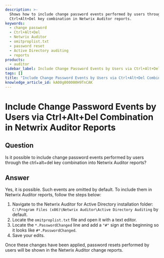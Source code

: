 ```yaml
---
description: >-
  Shows how to include change password events performed by users through the
  Ctrl+Alt+Del key combination in Netwrix Auditor reports.
keywords:
  - change password
  - Ctrl+Alt+Del
  - Netwrix Auditor
  - omitproplist.txt
  - password reset
  - Active Directory auditing
  - reports
products:
  - auditor
sidebar_label: Include Change Password Events by Users via Ctrl+Alt+Del
tags: []
title: "Include Change Password Events by Users via Ctrl+Alt+Del Combination in Netwrix Auditor Reports Auditor Reports"
knowledge_article_id: kA00g000000H9TnCAK
---
```


# Include Change Password Events by Users via Ctrl+Alt+Del Combination in Netwrix Auditor Reports

## Question

Is it possible to include change password events performed by users through the ctrl+alt+del key combination into Netwrix Auditor reports?

## Answer

Yes, it is possible. Such events are omitted by default. To include them in Netwrix Auditor reports, follow the steps below:

1. Navigate to the Netwrix Auditor for Active Directory installation folder: `C:\Program Files (x86)\Netwrix Auditor\Active Directory Auditing` by default.
2. Locate the `omitproplist.txt` file and open it with a text editor.
3. Locate the `*.PasswordChanged` line and add a `"#"` sign at the beginning so it looks like `#*.PasswordChanged`.
4. Save your edits.

Once these changes have been applied, password resets performed by users will be shown in the Netwrix Auditor change reports.
